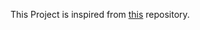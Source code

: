 This Project is inspired from [this](https://github.com/atomic14/voice-controlled-robot) repository. 

```

